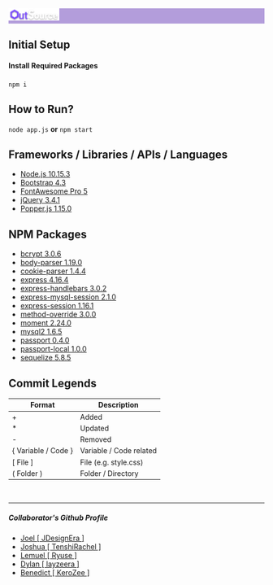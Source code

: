 <div style="width: 100%; background: #b39ddb; font-size: 1.75em; color: #ffffff;">
    <img src="public/img/logo/darker.png" alt="OutSource" width="100px" style="background: #b39ddb;" />
</div>

Initial Setup
------
#### Install Required Packages
`npm i`


How to Run?
------
`node app.js` **or** `npm start`


Frameworks / Libraries / APIs / Languages
------
* [Node.js 10.15.3](https://nodejs.org/en/)
* [Bootstrap 4.3](https://getbootstrap.com/)
* [FontAwesome Pro 5](https://fontawesome.com/)
* [jQuery 3.4.1](https://jquery.com/)
* [Popper.js 1.15.0](https://popper.js.org/)


NPM Packages
------
* [bcrypt 3.0.6](https://www.npmjs.com/package/bcrypt)
* [body-parser 1.19.0](https://www.npmjs.com/package/body-parser)
* [cookie-parser 1.4.4](https://www.npmjs.com/package/cookie-parser)
* [express 4.16.4](https://www.npmjs.com/package/express)
* [express-handlebars 3.0.2](https://www.npmjs.com/package/express-handlebars)
* [express-mysql-session 2.1.0](https://www.npmjs.com/package/express-mysql-session)
* [express-session 1.16.1](https://www.npmjs.com/package/express-session)
* [method-override 3.0.0](https://www.npmjs.com/package/method-override)
* [moment 2.24.0](https://www.npmjs.com/package/moment)
* [mysql2 1.6.5](https://www.npmjs.com/package/mysql2)
* [passport 0.4.0](https://www.npmjs.com/package/passport)
* [passport-local 1.0.0](https://www.npmjs.com/package/passport-local)
* [sequelize 5.8.5](https://www.npmjs.com/package/sequelize)


Commit Legends
------
| Format | Description |
|--------|-------------|
| + | Added |
| * | Updated |
| - | Removed |
| { Variable / Code } | Variable / Code related
| \[ File ] | File (e.g. style.css) |
| ( Folder ) | Folder / Directory |
<br/>

------
##### Collaborator's Github Profile
* [Joel [ JDesignEra ]](https://github.com/JDesignEra)
* [Joshua [ TenshiRachel ]](https://github.com/TenshiRachel)
* [Lemuel [ Ryuse ]](https://github.com/Ryuse)
* [Dylan [ layzeera ]](https://github.com/layzeera)
* [Benedict [ KeroZee ]](https://github.com/KeroZee)